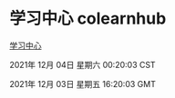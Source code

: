 # 学习中心 colearnhub
[学习中心](http://59.174.25.102:56308/colearnhub/)

2021年 12月 04日 星期六 00:20:03 CST

2021年 12月 03日 星期五 16:20:03 GMT

